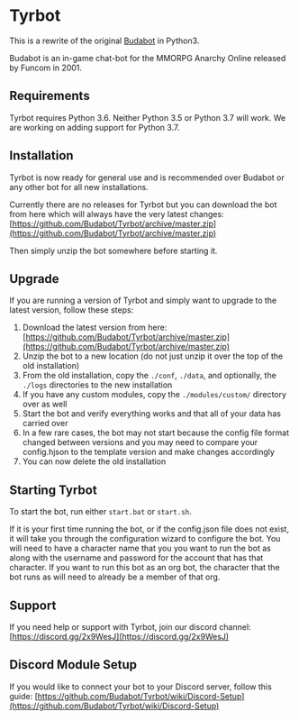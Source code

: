 # Tyrbot

This is a rewrite of the original [Budabot](https://github.com/Budabot/Budabot) in Python3.  

Budabot is an in-game chat-bot for the MMORPG Anarchy Online released by Funcom in 2001.

## Requirements
Tyrbot requires Python 3.6.  Neither Python 3.5 or Python 3.7 will work.  We are working on adding support for Python 3.7.

## Installation
Tyrbot is now ready for general use and is recommended over Budabot or any other bot for all new installations.

Currently there are no releases for Tyrbot but you can download the bot from here which will always have the very latest changes: [https://github.com/Budabot/Tyrbot/archive/master.zip](https://github.com/Budabot/Tyrbot/archive/master.zip)

Then simply unzip the bot somewhere before starting it.

## Upgrade
If you are running a version of Tyrbot and simply want to upgrade to the latest version, follow these steps:

1. Download the latest version from here: [https://github.com/Budabot/Tyrbot/archive/master.zip](https://github.com/Budabot/Tyrbot/archive/master.zip)
1. Unzip the bot to a new location (do not just unzip it over the top of the old installation)
1. From the old installation, copy the `./conf`, `./data`, and optionally, the `./logs` directories to the new installation
1. If you have any custom modules, copy the `./modules/custom/` directory over as well
1. Start the bot and verify everything works and that all of your data has carried over
1. In a few rare cases, the bot may not start because the config file format changed between versions and you may need to compare your config.hjson to the template version and make changes accordingly
1. You can now delete the old installation

## Starting Tyrbot
To start the bot, run either `start.bat` or `start.sh`.

If it is your first time running the bot, or if the config.json file does not exist, it will take you through the configuration wizard to configure the bot. You will need to have a character name that you you want to run the bot as along with the username and password for the account that has that character. If you want to run this bot as an org bot, the character that the bot runs as will need to already be a member of that org.

## Support
If you need help or support with Tyrbot, join our discord channel: [https://discord.gg/2x9WesJ](https://discord.gg/2x9WesJ)

## Discord Module Setup
If you would like to connect your bot to your Discord server, follow this guide:
[https://github.com/Budabot/Tyrbot/wiki/Discord-Setup](https://github.com/Budabot/Tyrbot/wiki/Discord-Setup)
